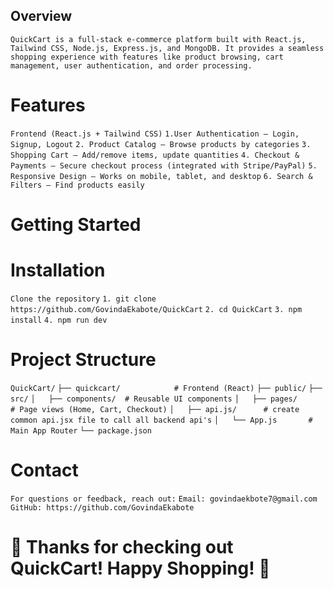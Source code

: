 ## Overview
`QuickCart is a full-stack e-commerce platform built with React.js, Tailwind CSS, Node.js, Express.js, and MongoDB. It provides a seamless shopping experience with features like product browsing, cart management, user authentication, and order processing.`

# Features
`Frontend (React.js + Tailwind CSS)`
    `1.User Authentication – Login, Signup, Logout`
    `2. Product Catalog – Browse products by categories`
    `3. Shopping Cart – Add/remove items, update quantities`
    `4. Checkout & Payments – Secure checkout process (integrated with Stripe/PayPal)`
    `5. Responsive Design – Works on mobile, tablet, and desktop`
    `6. Search & Filters – Find products easily`

# Getting Started
# Installation
`Clone the repository`
    `1. git clone https://github.com/GovindaEkabote/QuickCart`
    `2. cd QuickCart`
    `3. npm install`
    `4. npm run dev`


# Project Structure

`QuickCart/`
`├── quickcart/            # Frontend (React)`
    `├── public/`
    `├── src/`
    `│   ├── components/  # Reusable UI components`
    `│   ├── pages/       # Page views (Home, Cart, Checkout)`
    `│   ├── api.js/      # create common api.jsx file to call all backend api's`
    `│   └── App.js       # Main App Router`
    `└── package.json`



# Contact
`For questions or feedback, reach out:`
`Email: govindaekbote7@gmail.com`
`GitHub: https://github.com/GovindaEkabote`

# 🎉 Thanks for checking out QuickCart! Happy Shopping! 🛒
